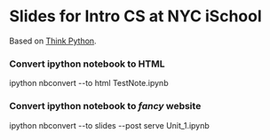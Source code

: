 Slides for Intro CS at NYC iSchool
====================================

Based on [Think Python](http://www.greenteapress.com/thinkpython/).


### Convert ipython notebook to HTML

ipython nbconvert --to html TestNote.ipynb

### Convert ipython notebook to *fancy* website

ipython nbconvert --to slides --post serve Unit_1.ipynb
